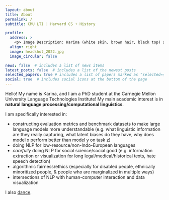 ```yaml
---
layout: about
title: About
permalink: /
subtitle: CMU LTI | Harvard CS + History

profile:
  address: >
    <p> Image Description: Karina (white skin, brown hair, black top) smiling at the camera outside. Picture credits: Oriana Li Halevy, 2022. </p>
  align: right
  image: headshot_2022.jpg
  image_circular: false  

news: false  # includes a list of news items
latest_posts: false  # includes a list of the newest posts
selected_papers: true # includes a list of papers marked as "selected={true}"
social: true  # includes social icons at the bottom of the page
---
```


Hello! My name is Karina, and I am a PhD student at the Carnegie Mellon University Language Technologies Institute! My main academic interest is in **natural language processing/computational linguistics**.

I am specifically interested in:  
- constructing evaluation metrics and benchmark datasets to make large language models more understandable (e.g. what linguistic information are they really capturing, what latent biases do they have, why does model x perform better than model y on task z)  
- doing NLP for low-resource/non-Indo-European languages  
- *carefully* doing NLP for social science/social good (e.g. information extraction or visualization for long legal/medical/historical texts, hate speech detection)  
- algorithmic fairness/ethics (especially for disabled people, ethnically minoritized people, & people who are marginalized in multiple ways)  
- intersections of NLP with human-computer interaction and data visualization  

I also [dance](/dance).

